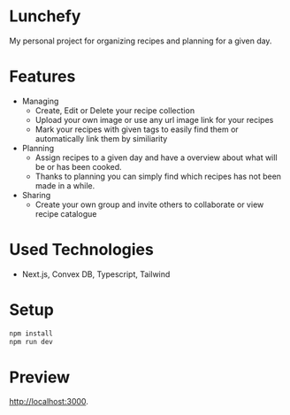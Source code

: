 # Lunchefy

My personal project for organizing recipes and planning for a given day.

# Features

- Managing
  - Create, Edit or Delete your recipe collection
  - Upload your own image or use any url image link for your recipes
  - Mark your recipes with given tags to easily find them or automatically link them by similiarity
- Planning
  - Assign recipes to a given day and have a overview about what will be or has been cooked.
  - Thanks to planning you can simply find which recipes has not been made in a while.
- Sharing
  - Create your own group and invite others to collaborate or view recipe catalogue

# Used Technologies

- Next.js, Convex DB, Typescript, Tailwind

# Setup

```bash
npm install
npm run dev
```

# Preview

[http://localhost:3000](http://localhost:3000).
